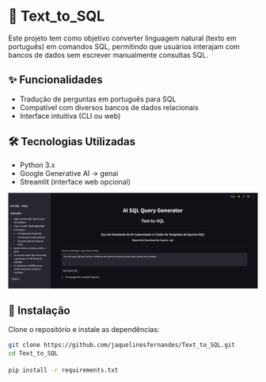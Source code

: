 # 🧠 Text_to_SQL

Este projeto tem como objetivo converter linguagem natural (texto em português) em comandos SQL, permitindo que usuários interajam com bancos de dados sem escrever manualmente consultas SQL.

## ✨ Funcionalidades

- Tradução de perguntas em português para SQL
- Compatível com diversos bancos de dados relacionais
- Interface intuitiva (CLI ou web)


## 🛠 Tecnologias Utilizadas

- Python 3.x
- Google Generative AI -> genai 
- Streamlit (interface web opcional)

![alt text](image.png)

## 🚀 Instalação

Clone o repositório e instale as dependências:

```bash
git clone https://github.com/jaquelinesfernandes/Text_to_SQL.git
cd Text_to_SQL

pip install -r requirements.txt
